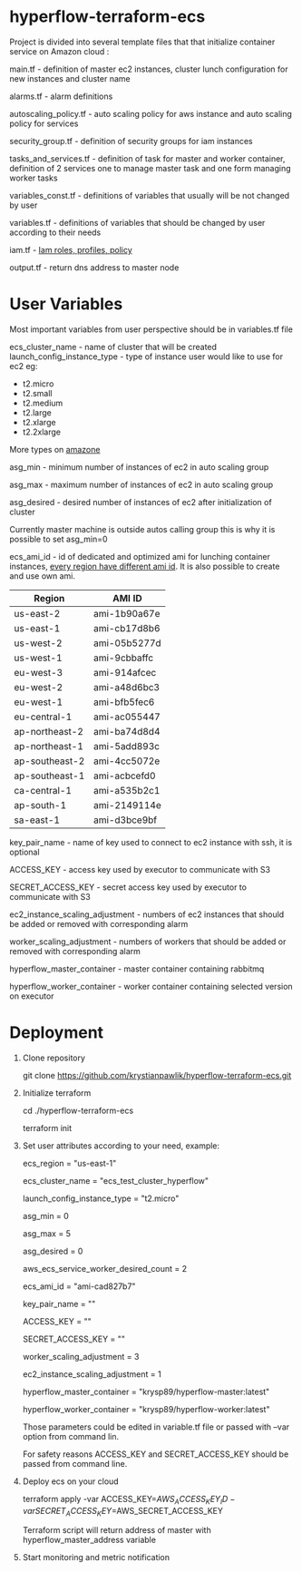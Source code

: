 # hyperflow-terraform-ecs
Project is divided into several template files that that initialize container service on Amazon cloud :
 
main.tf - definition of master ec2 instances, cluster lunch configuration for new instances and cluster name

alarms.tf - alarm definitions

autoscaling_policy.tf - auto scaling policy for aws instance and auto scaling policy for services

security_group.tf - definition of security groups for iam instances

tasks_and_services.tf - definition of task for master and worker container, definition of 2 services one to manage master task and one form managing worker tasks

variables_const.tf - definitions of variables that usually will be not changed by user

variables.tf - definitions of variables that should be changed by user according to their needs

iam.tf - [Iam roles, profiles, policy](https://docs.aws.amazon.com/AmazonECS/latest/developerguide/IAM_policies.html)

output.tf - return dns address to master node
 
# User Variables
Most important variables from user perspective should be in variables.tf file

ecs_cluster_name - name of cluster that will be created
launch_config_instance_type - type of instance user would like to use for ec2 eg:
* t2.micro
* t2.small
* t2.medium
* t2.large
* t2.xlarge
* t2.2xlarge

More types on [amazone](https://aws.amazon.com/ec2/instance-types/)
 
asg_min - minimum number of instances of ec2 in auto scaling group

asg_max - maximum number of instances of ec2 in auto scaling group

asg_desired - desired number of instances of ec2 after initialization of cluster

Currently master machine is outside autos calling group this is why it is possible to set asg_min=0
 
ecs_ami_id - id of dedicated and optimized ami for lunching container instances, [every region have different ami id](https://docs.aws.amazon.com/AmazonECS/latest/developerguide/ecs-optimized_AMI.html). It is also possible to create and use own ami.

|Region            | AMI ID      |
|------------------|-------------|
|us-east-2         |ami-1b90a67e |   
|us-east-1         |ami-cb17d8b6 |
|us-west-2         |ami-05b5277d |
|us-west-1         |ami-9cbbaffc |
|eu-west-3         |ami-914afcec |
|eu-west-2         |ami-a48d6bc3 |
|eu-west-1         |ami-bfb5fec6 |
|eu-central-1      |ami-ac055447 |
|ap-northeast-2    |ami-ba74d8d4 |
|ap-northeast-1    |ami-5add893c |
|ap-southeast-2    |ami-4cc5072e |
|ap-southeast-1    |ami-acbcefd0 |
|ca-central-1      |ami-a535b2c1 |
|ap-south-1        |ami-2149114e |
|sa-east-1         |ami-d3bce9bf |

 
key_pair_name - name of key used to connect to ec2 instance with ssh, it is optional
 
ACCESS_KEY - access key used by executor to communicate with S3

SECRET_ACCESS_KEY - secret access key used by executor to communicate with S3

ec2_instance_scaling_adjustment - numbers of ec2 instances that should be added or removed with corresponding alarm

worker_scaling_adjustment - numbers of workers that should be added or removed with corresponding alarm
 
hyperflow_master_container - master container containing rabbitmq

hyperflow_worker_container - worker container containing selected version on executor
 
# Deployment
 
1. Clone repository

   git clone https://github.com/krystianpawlik/hyperflow-terraform-ecs.git
 
2. Initialize terraform 

   cd ./hyperflow-terraform-ecs

   terraform init
 
3. Set user attributes according to your need, example:

   ecs_region = "us-east-1"

   ecs_cluster_name = "ecs_test_cluster_hyperflow"

   launch_config_instance_type = "t2.micro"

   asg_min = 0

   asg_max = 5

   asg_desired = 0

   aws_ecs_service_worker_desired_count = 2

   ecs_ami_id = "ami-cad827b7"

   key_pair_name = ""

   ACCESS_KEY = ""

   SECRET_ACCESS_KEY = ""

   worker_scaling_adjustment = 3

   ec2_instance_scaling_adjustment = 1

   hyperflow_master_container = "krysp89/hyperflow-master:latest"

   hyperflow_worker_container = "krysp89/hyperflow-worker:latest"

   Those parameters could be edited in variable.tf file or passed with –var option from command lin.

   For safety reasons ACCESS_KEY and SECRET_ACCESS_KEY should be passed from command line.
 
4. Deploy ecs on your cloud
   
   terraform apply -var ACCESS_KEY=$AWS_ACCESS_KEY_ID   -var SECRET_ACCESS_KEY=$AWS_SECRET_ACCESS_KEY
 
   Terraform script will return address of master with hyperflow_master_address variable
 
5. Start monitoring and metric notification
 

